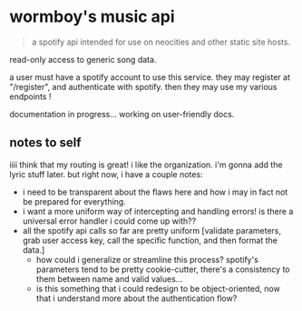 # wormboy's music api

> a spotify api intended for use on neocities and other static site hosts.

read-only access to generic song data.

a user must have a spotify account to use this service. they may register at "/register", and authenticate with spotify. then they may use my various endpoints !

documentation in progress... working on user-friendly docs.

## notes to self

iiii think that my routing is great! i like the organization. i'm gonna add the lyric stuff later. but right now, i have a couple notes:
- i need to be transparent about the flaws here and how i may in fact not be prepared for everything.
- i want a more uniform way of intercepting and handling errors! is there a universal error handler i could come up with??
- all the spotify api calls so far are pretty uniform [validate parameters, grab user access key, call the specific function, and then format the data.]
    - how could i generalize or streamline this process? spotify's parameters tend to be pretty cookie-cutter, there's a consistency to them between name and valid values...
    - is this something that i could redesign to be object-oriented, now that i understand more about the authentication flow?
